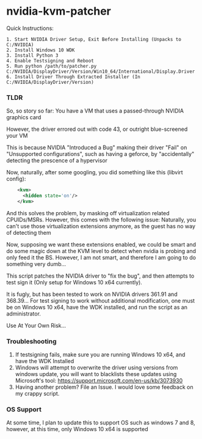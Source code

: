 # nvidia-kvm-patcher

Quick Instructions:

    1. Start NVIDIA Driver Setup, Exit Before Installing (Unpacks to C:/NVIDIA)
    2. Install Windows 10 WDK
    3. Install Python 3
    4. Enable Testsigning and Reboot
    5. Run python /path/to/patcher.py C:/NVIDIA/DisplayDriver/Version/Win10_64/International/Display.Driver
    6. Install Driver Through Extracted Installer (In C:/NVIDIA/DisplayDriver/Version)
    
### TLDR

So, so story so far:
You have a VM that uses a passed-through NVIDIA graphics card

However, the driver errored out with code 43, or outright blue-screened your VM

This is because NVIDIA "Introduced a Bug" making their driver "Fail" on "Unsupported configurations", such as having a geforce, by "accidentally" detecting the prescence of a hypervisor

Now, naturally, after some googling, you did something like this (libvirt config):
```xml
    <kvm>
      <hidden state='on'/>
    </kvm>
```
    
And this solves the problem, by masking off virtualization related CPUIDs/MSRs. However, this comes with the following issue:
Naturally, you can't use those virtualization extensions anymore, as the guest has no way of detecting them

Now, supposing we want these extensions enabled, we could be smart and do some magic down at the KVM level to detect when nvidia is probing and only feed it the BS. However, I am not smart, and therefore I am going to do something very dumb...

This script patches the NVIDIA driver to "fix the bug", and then attempts to test sign it (Only setup for Windows 10 x64 currently).

It is fugly, but has been tested to work on NVIDIA drivers 361.91 and 368.39...
For test signing to work without additional modification, one must be on Windows 10 x64, have the WDK installed, and run the script as an administrator.

Use At Your Own Risk...

### Troubleshooting

1. If testsigning fails, make sure you are running Windows 10 x64, and have the WDK Installed
2. Windows will attempt to overwrite the driver using versions from windows update, you will want to blacklists these updates using Microsoft's tool: https://support.microsoft.com/en-us/kb/3073930
3. Having another problem? File an Issue. I would love some feedback on my crappy script.

### OS Support

At some time, I plan to update this to support OS such as windows 7 and 8, however, at this time, only Windows 10 x64 is supported


